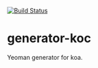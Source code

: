[![Build Status](https://travis-ci.org/shgtkshruch/generator-koc.svg?branch=master)](https://travis-ci.org/shgtkshruch/generator-koc)

# generator-koc

Yeoman generator for koa.
